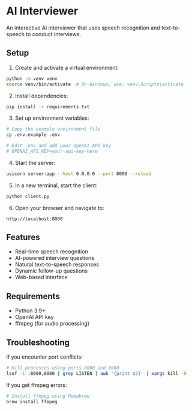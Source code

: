 # AI Interviewer

An interactive AI interviewer that uses speech recognition and text-to-speech to conduct interviews.

## Setup

1. Create and activate a virtual environment:
```bash
python -m venv venv
source venv/bin/activate  # On Windows, use: venv\Scripts\activate
```

2. Install dependencies:
```bash
pip install -r requirements.txt
```

3. Set up environment variables:
```bash
# Copy the example environment file
cp .env.example .env

# Edit .env and add your OpenAI API key
# OPENAI_API_KEY=your-api-key-here
```

4. Start the server:
```bash
uvicorn server:app --host 0.0.0.0 --port 8000 --reload
```

5. In a new terminal, start the client:
```bash
python client.py
```

6. Open your browser and navigate to:
```
http://localhost:8080
```

## Features

- Real-time speech recognition
- AI-powered interview questions
- Natural text-to-speech responses
- Dynamic follow-up questions
- Web-based interface

## Requirements

- Python 3.9+
- OpenAI API key
- ffmpeg (for audio processing)

## Troubleshooting

If you encounter port conflicts:
```bash
# Kill processes using ports 8000 and 8080
lsof -i :8000,8080 | grep LISTEN | awk '{print $2}' | xargs kill -9
```

If you get ffmpeg errors:
```bash
# Install ffmpeg using Homebrew
brew install ffmpeg
``` 